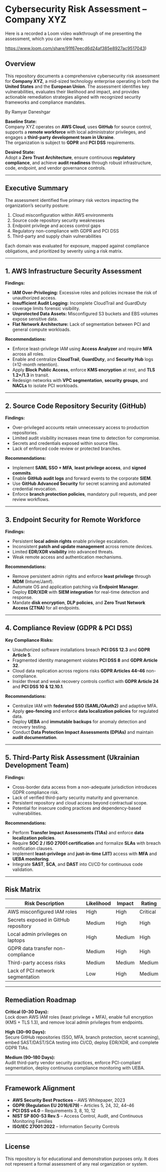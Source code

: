 
# Cybersecurity Risk Assessment – Company XYZ


Here is a recorded a Loom video walkthrough of me presenting the assessment, which you can view here.

https://www.loom.com/share/91f67eecd6d24af385e8927ac9517043)

## Overview
This repository documents a comprehensive cybersecurity risk assessment for **Company XYZ**, a mid-sized technology enterprise operating in both the **United States** and the **European Union**. The assessment identifies key vulnerabilities, evaluates their likelihood and impact, and provides actionable remediation strategies aligned with recognized security frameworks and compliance mandates.

By Ramyar Daneshgar

**Baseline State:**  
Company XYZ operates on **AWS Cloud**, uses **GitHub** for source control, supports a **remote workforce** with local administrator privileges, and engages a **third-party development team in Ukraine**.  
The organization is subject to **GDPR** and **PCI DSS** requirements.

**Desired State:**  
Adopt a **Zero Trust Architecture**, ensure continuous **regulatory compliance**, and achieve **audit readiness** through robust infrastructure, code, endpoint, and vendor governance controls.


---

## Executive Summary
The assessment identified five primary risk vectors impacting the organization’s security posture:

1. Cloud misconfiguration within AWS environments  
2. Source code repository security weaknesses  
3. Endpoint privilege and access control gaps  
4. Regulatory non-compliance with GDPR and PCI DSS  
5. Third-party and supply chain vulnerabilities  

Each domain was evaluated for exposure, mapped against compliance obligations, and prioritized by severity using a risk matrix.

---

## 1. AWS Infrastructure Security Assessment
**Findings:**
- **IAM Over-Privileging:** Excessive roles and policies increase the risk of unauthorized access.  
- **Insufficient Audit Logging:** Incomplete CloudTrail and GuardDuty coverage limits forensic visibility.  
- **Unprotected Data Assets:** Misconfigured S3 buckets and EBS volumes expose sensitive data.  
- **Flat Network Architecture:** Lack of segmentation between PCI and general compute workloads.  

**Recommendations:**
- Enforce least-privilege IAM using **Access Analyzer** and require **MFA** across all roles.  
- Enable and centralize **CloudTrail**, **GuardDuty**, and **Security Hub** logs (≥12-month retention).  
- Apply **Block Public Access**, enforce **KMS encryption** at rest, and **TLS 1.2+/1.3** in transit.  
- Redesign networks with **VPC segmentation**, **security groups**, and **NACLs** to isolate PCI workloads.  

---

## 2. Source Code Repository Security (GitHub)
**Findings:**
- Over-privileged accounts retain unnecessary access to production repositories.  
- Limited audit visibility increases mean time to detection for compromise.  
- Secrets and credentials exposed within source files.  
- Lack of enforced code review or protected branches.  

**Recommendations:**
- Implement **SAML SSO + MFA**, **least privilege access**, and **signed commits**.  
- Enable **GitHub audit logs** and forward events to the corporate **SIEM**.  
- Use **GitHub Advanced Security** for secret scanning and automated credential revocation.  
- Enforce **branch protection policies**, mandatory pull requests, and peer review workflows.  

---

## 3. Endpoint Security for Remote Workforce
**Findings:**
- Persistent **local admin rights** enable privilege escalation.  
- Inconsistent **patch and update management** across remote devices.  
- Limited **EDR/XDR visibility** into advanced threats.  
- Weak remote access and authentication mechanisms.  

**Recommendations:**
- Remove persistent admin rights and enforce **least privilege** through **MDM** (Intune/Jamf).  
- Automate OS and application patching via **Endpoint Manager**.  
- Deploy **EDR/XDR** with **SIEM integration** for real-time detection and response.  
- Mandate **disk encryption**, **DLP policies**, and **Zero Trust Network Access (ZTNA)** for all endpoints.  

---

## 4. Compliance Review (GDPR & PCI DSS)
**Key Compliance Risks:**
- Unauthorized software installations breach **PCI DSS 12.3** and **GDPR Article 5**.  
- Fragmented identity management violates **PCI DSS 8** and **GDPR Article 32**.  
- Cloud data replication across regions risks **GDPR Articles 44–46** non-compliance.  
- Insider threat and weak recovery controls conflict with **GDPR Article 24** and **PCI DSS 10 & 12.10.1**.  

**Recommendations:**
- Centralize IAM with **federated SSO (SAML/OAuth2)** and adaptive MFA.  
- Apply **geo-fencing** and enforce **data localization policies** for regulated data.  
- Deploy **UEBA** and **immutable backups** for anomaly detection and recovery testing.  
- Conduct **Data Protection Impact Assessments (DPIAs)** and maintain **audit documentation**.  

---

## 5. Third-Party Risk Assessment (Ukrainian Development Team)
**Findings:**
- Cross-border data access from a non-adequate jurisdiction introduces GDPR compliance risk.  
- Lack of verified third-party security maturity and governance.  
- Persistent repository and cloud access beyond contractual scope.  
- Potential for insecure coding practices and dependency-based vulnerabilities.  

**Recommendations:**
- Perform **Transfer Impact Assessments (TIAs)** and enforce **data localization policies**.  
- Require **SOC 2 / ISO 27001 certification** and formalize **SLAs** with breach notification clauses.  
- Implement **least-privilege** and **just-in-time (JIT)** access with **MFA** and **UEBA monitoring**.  
- Integrate **SAST**, **SCA**, and **DAST** into CI/CD for continuous code validation.  

---

## Risk Matrix

| Risk Description | Likelihood | Impact | Rating |
|------------------|-------------|---------|---------|
| AWS misconfigured IAM roles | High | High | Critical |
| Secrets exposed in GitHub repository | Medium | High | High |
| Local admin privileges on laptops | High | Medium | High |
| GDPR data transfer non-compliance | Medium | High | High |
| Third-party access risks | Medium | Medium | Medium |
| Lack of PCI network segmentation | Low | High | Medium |

---

## Remediation Roadmap

**Critical (0–30 Days):**  
Lock down AWS IAM roles (least privilege + MFA), enable full encryption (KMS + TLS 1.3), and remove local admin privileges from endpoints.

**High (30–90 Days):**  
Secure GitHub repositories (SSO, MFA, branch protection, secret scanning), embed SAST/DAST/SCA testing into CI/CD, deploy EDR/XDR, and complete GDPR TIAs.

**Medium (90–180 Days):**  
Audit third-party vendor security practices, enforce PCI-compliant segmentation, deploy continuous compliance monitoring with UEBA.

---

## Framework Alignment
- **AWS Security Best Practices** – AWS Whitepaper, 2023  
- **GDPR (Regulation EU 2016/679)** – Articles 5, 24, 32, 44–46  
- **PCI DSS v4.0** – Requirements 3, 8, 10, 12  
- **NIST SP 800-53 Rev.5** – Access Control, Audit, and Continuous Monitoring Families  
- **ISO/IEC 27001:2022** – Information Security Controls  

---

## License
This repository is for educational and demonstration purposes only. It does not represent a formal assessment of any real organization or system.
